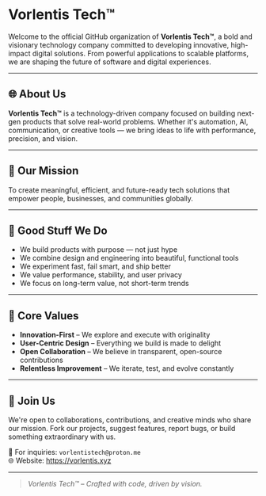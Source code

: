 # Vorlentis Tech™

Welcome to the official GitHub organization of **Vorlentis Tech™**, a bold and visionary technology company committed to developing innovative, high-impact digital solutions. From powerful applications to scalable platforms, we are shaping the future of software and digital experiences.

---

## 🌐 About Us

**Vorlentis Tech™** is a technology-driven company focused on building next-gen products that solve real-world problems. Whether it's automation, AI, communication, or creative tools — we bring ideas to life with performance, precision, and vision.

---

## 🚀 Our Mission

To create meaningful, efficient, and future-ready tech solutions that empower people, businesses, and communities globally.

---

## 🔧 Good Stuff We Do

- We build products with purpose — not just hype  
- We combine design and engineering into beautiful, functional tools  
- We experiment fast, fail smart, and ship better  
- We value performance, stability, and user privacy  
- We focus on long-term value, not short-term trends  

---

## 🧠 Core Values

- **Innovation-First** – We explore and execute with originality  
- **User-Centric Design** – Everything we build is made to delight  
- **Open Collaboration** – We believe in transparent, open-source contributions  
- **Relentless Improvement** – We iterate, test, and evolve constantly  

---

## 🤝 Join Us

We're open to collaborations, contributions, and creative minds who share our mission. Fork our projects, suggest features, report bugs, or build something extraordinary with us.

📧 For inquiries: `vorlentistech@proton.me`  
🌐 Website: https://vorlentis.xyz

---

> _Vorlentis Tech™ – Crafted with code, driven by vision._
